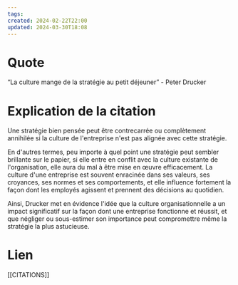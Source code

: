 ```yaml
---
tags: 
created: 2024-02-22T22:00
updated: 2024-03-30T18:08
---
```

# Quote

“La culture mange de la stratégie au petit déjeuner” - Peter Drucker
# Explication de la citation

Une stratégie bien pensée peut être contrecarrée ou complètement annihilée si la culture de l'entreprise n'est pas alignée avec cette stratégie.

En d'autres termes, peu importe à quel point une stratégie peut sembler brillante sur le papier, si elle entre en conflit avec la culture existante de l'organisation, elle aura du mal à être mise en œuvre efficacement. La culture d'une entreprise est souvent enracinée dans ses valeurs, ses croyances, ses normes et ses comportements, et elle influence fortement la façon dont les employés agissent et prennent des décisions au quotidien.

Ainsi, Drucker met en évidence l'idée que la culture organisationnelle a un impact significatif sur la façon dont une entreprise fonctionne et réussit, et que négliger ou sous-estimer son importance peut compromettre même la stratégie la plus astucieuse.

# Lien

[[CITATIONS]]

